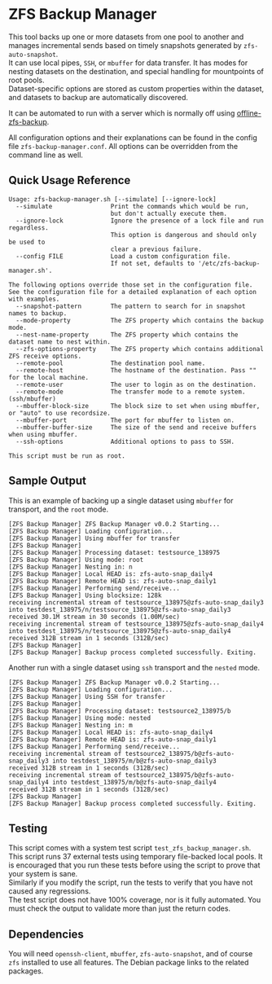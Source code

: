 # ZFS Backup Manager

This tool backs up one or more datasets from one pool to another and manages incremental sends based on timely snapshots generated by `zfs-auto-snapshot`.  
It can use local pipes, `SSH`, or `mbuffer` for data transfer. It has modes for nesting datasets on the destination, and special handling for mountpoints of root pools.  
Dataset-specific options are stored as custom properties within the dataset, and datasets to backup are automatically discovered.

It can be automated to run with a server which is normally off using [offline-zfs-backup](https://github.com/TheUbuntuGuy/offline-zfs-backup).

All configuration options and their explanations can be found in the config file `zfs-backup-manager.conf`. All options can be overridden from the command line as well.

## Quick Usage Reference
```
Usage: zfs-backup-manager.sh [--simulate] [--ignore-lock]
  --simulate                Print the commands which would be run,
                            but don't actually execute them.
  --ignore-lock             Ignore the presence of a lock file and run regardless.
                            This option is dangerous and should only be used to
                            clear a previous failure.
  --config FILE             Load a custom configuration file.
                            If not set, defaults to '/etc/zfs-backup-manager.sh'.

The following options override those set in the configuration file.
See the configuration file for a detailed explanation of each option with examples.
  --snapshot-pattern        The pattern to search for in snapshot names to backup.
  --mode-property           The ZFS property which contains the backup mode.
  --nest-name-property      The ZFS property which contains the dataset name to nest within.
  --zfs-options-property    The ZFS property which contains additional ZFS receive options.
  --remote-pool             The destination pool name.
  --remote-host             The hostname of the destination. Pass "" for the local machine.
  --remote-user             The user to login as on the destination.
  --remote-mode             The transfer mode to a remote system. (ssh/mbuffer)
  --mbuffer-block-size      The block size to set when using mbuffer, or "auto" to use recordsize.
  --mbuffer-port            The port for mbuffer to listen on.
  --mbuffer-buffer-size     The size of the send and receive buffers when using mbuffer.
  --ssh-options             Additional options to pass to SSH.

This script must be run as root.
```

## Sample Output
This is an example of backing up a single dataset using `mbuffer` for transport, and the `root` mode.
```
[ZFS Backup Manager] ZFS Backup Manager v0.0.2 Starting...
[ZFS Backup Manager] Loading configuration...
[ZFS Backup Manager] Using mbuffer for transfer
[ZFS Backup Manager]
[ZFS Backup Manager] Processing dataset: testsource_138975
[ZFS Backup Manager] Using mode: root
[ZFS Backup Manager] Nesting in: n
[ZFS Backup Manager] Local HEAD is: zfs-auto-snap_daily4
[ZFS Backup Manager] Remote HEAD is: zfs-auto-snap_daily1
[ZFS Backup Manager] Performing send/receive...
[ZFS Backup Manager] Using blocksize: 128k
receiving incremental stream of testsource_138975@zfs-auto-snap_daily3 into testdest_138975/n/testsource_138975@zfs-auto-snap_daily3
received 30.1M stream in 30 seconds (1.00M/sec)
receiving incremental stream of testsource_138975@zfs-auto-snap_daily4 into testdest_138975/n/testsource_138975@zfs-auto-snap_daily4
received 312B stream in 1 seconds (312B/sec)
[ZFS Backup Manager]
[ZFS Backup Manager] Backup process completed successfully. Exiting.
```

Another run with a single dataset using `ssh` transport and the `nested` mode.
```
[ZFS Backup Manager] ZFS Backup Manager v0.0.2 Starting...
[ZFS Backup Manager] Loading configuration...
[ZFS Backup Manager] Using SSH for transfer
[ZFS Backup Manager] 
[ZFS Backup Manager] Processing dataset: testsource2_138975/b
[ZFS Backup Manager] Using mode: nested
[ZFS Backup Manager] Nesting in: m
[ZFS Backup Manager] Local HEAD is: zfs-auto-snap_daily4
[ZFS Backup Manager] Remote HEAD is: zfs-auto-snap_daily1
[ZFS Backup Manager] Performing send/receive...
receiving incremental stream of testsource2_138975/b@zfs-auto-snap_daily3 into testdest_138975/m/b@zfs-auto-snap_daily3
received 312B stream in 1 seconds (312B/sec)
receiving incremental stream of testsource2_138975/b@zfs-auto-snap_daily4 into testdest_138975/m/b@zfs-auto-snap_daily4
received 312B stream in 1 seconds (312B/sec)
[ZFS Backup Manager] 
[ZFS Backup Manager] Backup process completed successfully. Exiting.
```

## Testing
This script comes with a system test script `test_zfs_backup_manager.sh`. This script runs 37 external tests using temporary file-backed local pools. It is encouraged that you run these tests before using the script to prove that your system is sane.  
Similarly if you modify the script, run the tests to verify that you have not caused any regressions.  
The test script does not have 100% coverage, nor is it fully automated. You must check the output to validate more than just the return codes.

## Dependencies
You will need `openssh-client`, `mbuffer`, `zfs-auto-snapshot`, and of course `zfs` installed to use all features. The Debian package links to the related packages.
